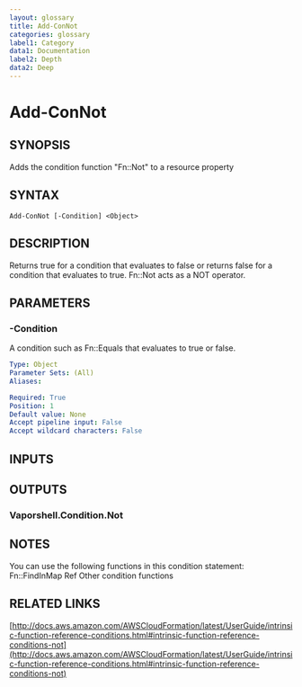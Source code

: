 ```yaml
---
layout: glossary
title: Add-ConNot
categories: glossary
label1: Category
data1: Documentation
label2: Depth
data2: Deep
---
```


# Add-ConNot

## SYNOPSIS
Adds the condition function "Fn::Not" to a resource property

## SYNTAX

```
Add-ConNot [-Condition] <Object>
```

## DESCRIPTION
Returns true for a condition that evaluates to false or returns false for a condition that evaluates to true.
Fn::Not acts as a NOT operator.

## PARAMETERS

### -Condition
A condition such as Fn::Equals that evaluates to true or false.

```yaml
Type: Object
Parameter Sets: (All)
Aliases: 

Required: True
Position: 1
Default value: None
Accept pipeline input: False
Accept wildcard characters: False
```

## INPUTS

## OUTPUTS

### Vaporshell.Condition.Not

## NOTES
You can use the following functions in this condition statement:
    Fn::FindInMap
    Ref
    Other condition functions

## RELATED LINKS

[http://docs.aws.amazon.com/AWSCloudFormation/latest/UserGuide/intrinsic-function-reference-conditions.html#intrinsic-function-reference-conditions-not](http://docs.aws.amazon.com/AWSCloudFormation/latest/UserGuide/intrinsic-function-reference-conditions.html#intrinsic-function-reference-conditions-not)

